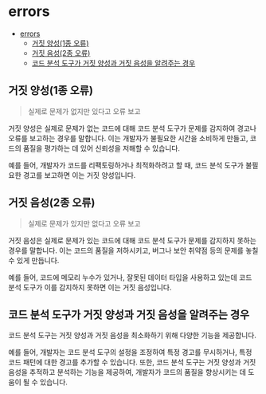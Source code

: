 # errors

- [errors](#errors)
    - [거짓 양성(1종 오류)](#거짓-양성1종-오류)
    - [거짓 음성(2종 오류)](#거짓-음성2종-오류)
    - [코드 분석 도구가 거짓 양성과 거짓 음성을 알려주는 경우](#코드-분석-도구가-거짓-양성과-거짓-음성을-알려주는-경우)

## 거짓 양성(1종 오류)

> 실제로 문제가 없지만 있다고 오류 보고

거짓 양성은 실제로 문제가 없는 코드에 대해 코드 분석 도구가 문제를 감지하여 경고나 오류를 보고하는 경우를 말합니다.
이는 개발자가 불필요한 시간을 소비하게 만들고, 코드의 품질을 평가하는 데 있어 신뢰성을 저해할 수 있습니다.

예를 들어, 개발자가 코드를 리팩토링하거나 최적화하려고 할 때, 코드 분석 도구가 불필요한 경고를 보고하면 이는 거짓 양성입니다.

## 거짓 음성(2종 오류)

> 실제로 문제가 있지만 없다고 오류 보고

거짓 음성은 실제로 문제가 있는 코드에 대해 코드 분석 도구가 문제를 감지하지 못하는 경우를 말합니다.
이는 코드의 품질을 저하시키고, 버그나 보안 취약점 등의 문제를 놓칠 수 있게 만듭니다.

예를 들어, 코드에 메모리 누수가 있거나, 잘못된 데이터 타입을 사용하고 있는데 코드 분석 도구가 이를 감지하지 못하면 이는 거짓 음성입니다.

## 코드 분석 도구가 거짓 양성과 거짓 음성을 알려주는 경우

코드 분석 도구는 거짓 양성과 거짓 음성을 최소화하기 위해 다양한 기능을 제공합니다.

예를 들어, 개발자는 코드 분석 도구의 설정을 조정하여 특정 경고를 무시하거나, 특정 코드 패턴에 대한 경고를 추가할 수 있습니다.
또한, 코드 분석 도구는 거짓 양성과 거짓 음성을 추적하고 분석하는 기능을 제공하여, 개발자가 코드의 품질을 향상시키는 데 도움이 될 수 있습니다.
